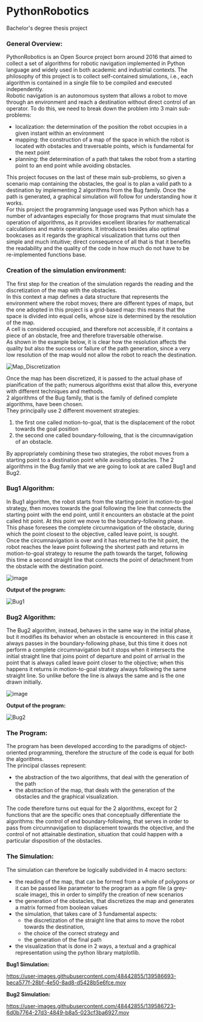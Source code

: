 # PythonRobotics
Bachelor's degree thesis project

### General Overview:

PythonRobotics is an Open Source project born around 2016 that aimed to collect a set of algorithms for robotic navigation implemented in Python language and widely used in both academic and industrial contexts. The philosophy of this project is to collect self-contained simulations, i.e., each algorithm is contained in a single file to be compiled and executed independently.  
Robotic navigation is an autonomous system that allows a robot to move through an environment and reach a destination without direct control of an operator. To do this, we need to break down the problem into 3 main sub-problems:
- localization: the determination of the position the robot occupies in a given instant within an environment
- mapping: the construction of a map of the space in which the robot is located with obstacles and traversable points, which is fundamental for the next point
- planning: the determination of a path that takes the robot from a starting point to an end point while avoiding obstacles.

This project focuses on the last of these main sub-problems, so given a scenario map containing the obstacles, the goal is to plan a valid path to a destination by implementing 2 algorithms from the Bug family. Once the path is generated, a graphical simulation will follow for understanding how it works.  
For this project the programming language used was Python which has a number of advantages especially for those programs that must simulate the operation of algorithms, as it provides excellent libraries for mathematical calculations and matrix operations. It introduces besides also optimal bookcases as it regards the graphical visualization that turns out then simple and much intuitive; direct consequence of all that is that it benefits the readability and the quality of the code in how much do not have to be re-implemented functions base.

### Creation of the simulation environment:

The first step for the creation of the simulation regards the reading and the discretization of the map with the obstacles.  
In this context a map defines a data structure that represents the environment where the robot moves; there are different types of maps, but the one adopted in this project is a grid-based map: this means that the space is divided into equal cells, whose size is determined by the resolution of the map.  
A cell is considered occupied, and therefore not accessible, if it contains a piece of an obstacle, free and therefore traversable otherwise.  
As shown in the example below, it is clear how the resolution affects the quality but also the success or failure of the path generation, since a very low resolution of the map would not allow the robot to reach the destination.

![Map_Discretization](https://user-images.githubusercontent.com/48442855/139585171-35b3a548-bf2a-4763-9c06-5980053f239b.png)

Once the map has been discretized, it is passed to the actual phase of pianification of the path; numerous algorithms exist that allow this, everyone with different techniques and methods.  
2 algorithms of the Bug family, that is the family of defined complete algorithms, have been chosen.  
They principally use 2 different movement strategies: 
1. the first one called motion-to-goal, that is the displacement of the robot towards the goal position
2. the second one called boundary-following, that is the circumnavigation of an obstacle. 

By appropriately combining these two strategies, the robot moves from a starting point to a destination point while avoiding obstacles. The 2 algorithms in the Bug family that we are going to look at are called Bug1 and Bug2.

### Bug1 Algorithm:

In Bug1 algorithm, the robot starts from the starting point in motion-to-goal strategy, then moves towards the goal following the line that connects the starting point with the end point, until it encounters an obstacle at the point called hit point. At this point we move to the boundary-following phase.  
This phase foresees the complete circumnavigation of the obstacle, during which the point closest to the objective, called leave point, is sought.  
Once the circumnavigation is over and it has returned to the hit point, the robot reaches the leave point following the shortest path and returns in motion-to-goal strategy to resume the path towards the target, following this time a second straight line that connects the point of detachment from the obstacle with the destination point.

![image](https://user-images.githubusercontent.com/48442855/139586200-9c418ef6-e685-4b0c-824a-2b0bd40ae077.png)

**Output of the program:**

![Bug1](https://user-images.githubusercontent.com/48442855/139586867-e7fc710f-38c0-4808-8f31-be47a0c6c36d.png)

### Bug2 Algorithm:

The Bug2 algorithm, instead, behaves in the same way in the initial phase, but it modifies its behavior when an obstacle is encountered: in this case it always passes in the boundary-following phase, but this time it does not perform a complete circumnavigation but it stops when it intersects the initial straight line that joins point of departure and point of arrival in the point that is always called leave point closer to the objective; when this happens it returns in motion-to-goal strategy always following the same straight line. So unlike before the line is always the same and is the one drawn initially.

![image](https://user-images.githubusercontent.com/48442855/139586522-b2d361bc-deb1-4042-8618-73fdabb4e0e8.png)

**Output of the program:**

![Bug2](https://user-images.githubusercontent.com/48442855/139586874-3aa1fad9-37da-47e6-b9fd-50d0f2530aac.png)

### The Program:

The program has been developed according to the paradigms of object-oriented programming, therefore the structure of the code is equal for both the algorithms.  
The principal classes represent: 
- the abstraction of the two algorithms, that deal with the generation of the path
- the abstraction of the map, that deals with the generation of the obstacles and the graphical visualization.

The code therefore turns out equal for the 2 algorithms, except for 2 functions that are the specific ones that conceptually differentiate the algorithms: the control of end boundary-following, that serves in order to pass from circumnavigation to displacement towards the objective, and the control of not attainable destination, situation that could happen with a particular disposition of the obstacles.

### The Simulation:

The simulation can therefore be logically subdivided in 4 macro sectors:
- the reading of the map, that can be formed from a whole of polygons or it can be passed like parameter to the program as a pgm file (a grey-scale image), this in order to simplify the creation of new scenarios
- the generation of the obstacles, that discretizes the map and generates a matrix formed from boolean values
- the simulation, that takes care of 3 fundamental aspects: 
  - the discretization of the straight line that aims to move the robot towards the destination,
  - the choice of the correct strategy and 
  - the generation of the final path
- the visualization that is done in 2 ways, a textual and a graphical representation using the python library matplotlib.

**Bug1 Simulation:**

https://user-images.githubusercontent.com/48442855/139586693-beca577f-28bf-4e50-8ad8-d5428b5e6fce.mov

**Bug2 Simulation:**

https://user-images.githubusercontent.com/48442855/139586723-6d0b7764-27d3-4849-b8a5-023cf3ba6927.mov
